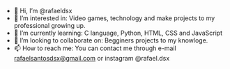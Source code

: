 - 👋 Hi, I’m @rafaeldsx
- 👀 I’m interested in: Video games, technology and make projects to my professional growing up.
- 🌱 I’m currently learning: C language, Python, HTML, CSS and JavaScript
- 💞️ I’m looking to collaborate on: Begginers projects to my knowloge.
- 📫 How to reach me: You can contact me through e-mail rafaelsantosdsx@gmail.com or instagram @rafael.dsx
<!---
rafaeldsx/rafaeldsx is a ✨ special ✨ repository because its `README.md` (this file) appears on your GitHub profile.
You can click the Preview link to take a look at your changes.
--->
